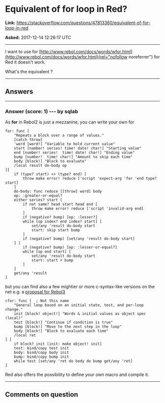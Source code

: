 # Equivalent of for loop in Red?

**Link:**
<https://stackoverflow.com/questions/47813360/equivalent-of-for-loop-in-red>

**Asked:** 2017-12-14 12:26:17 UTC

------------------------------------------------------------------------

I want to use for
[http://www.rebol.com/docs/words/wfor.html](http://www.rebol.com/docs/words/wfor.html){rel="nofollow noreferrer"}
for Red it doesn\'t work.

What\'s the equivalent ?

------------------------------------------------------------------------

## Answers

------------------------------------------------------------------------

### Answer (score: 1) --- by sqlab

As **for** in Rebol2 is just a mezzanine, you can write your own for

    for: func [
        "Repeats a block over a range of values." 
        [catch throw] 
        'word [word!] "Variable to hold current value" 
        start [number! series! time! date! char!] "Starting value" 
        end [number! series!  time! date! char!] "Ending value" 
        bump [number!  time! char!] "Amount to skip each time" 
        body [block!] "Block to evaluate" 
        /local result do-body op
    ][
        if (type? start) <> (type? end) [
            throw make error! reduce ['script 'expect-arg 'for 'end type? start]
        ] 
        do-body: func reduce [[throw] word] body 
        op: :greater-or-equal? 
        either series? start [
            if not same? head start head end [
                throw make error! reduce ['script 'invalid-arg end]
            ] 
            if (negative? bump) [op: :lesser?] 
            while [op index? end index? start] [
                set/any 'result do-body start 
                start: skip start bump
            ] 
            if (negative? bump) [set/any 'result do-body start]
        ] [
            if (negative? bump) [op: :lesser-or-equal?] 
            while [op end start] [
                set/any 'result do-body start 
                start: start + bump
            ]
        ] 
        get/any 'result
    ]

but you can find also a few mightier or more c-syntax-like versions on
the net e.g. a [proposal for
Rebol3](https://stackoverflow.com/questions/23706547/c-style-for-loops-in-rebol)

    cfor: func [  ; Not this name
        "General loop based on an initial state, test, and per-loop change."
        init [block! object!] "Words & initial values as object spec (local)"
        test [block!] "Continue if condition is true"
        bump [block!] "Move to the next step in the loop"
        body [block!] "Block to evaluate each time"
        /local ret
    ] [
        if block? init [init: make object! init]
        test: bind/copy test init
        body: bind/copy body init
        bump: bind/copy bump init
        while test [set/any 'ret do body do bump get/any 'ret]
    ]

Red also offers the possibility to define your own macro and compile it.

------------------------------------------------------------------------

## Comments on question
